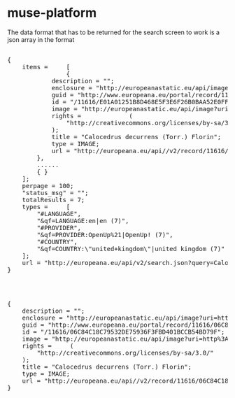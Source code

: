 muse-platform
=============
The data format that has to be returned for the search screen to work is a json array in the format

<pre>

{
    items =     [
                {
            description = "";
            enclosure = "http://europeanastatic.eu/api/image?uri=http%3A%2F%2Fdata.rbge.org.uk%2Fimages%2F501745%2F-1&size=LARGE&type=IMAGE";
            guid = "http://www.europeana.eu/portal/record/11616/E01A01251B8D468E5F3E6F26B0BAA52E0FF2B465.html?utm_source=api&utm_medium=api&utm_campaign=ZHKKYAIMYT";
            id = "/11616/E01A01251B8D468E5F3E6F26B0BAA52E0FF2B465";
            image = "http://europeanastatic.eu/api/image?uri=http%3A%2F%2Fdata.rbge.org.uk%2Fimages%2F501745%2F-1&size=LARGE&type=IMAGE";
            rights =             (
                "http://creativecommons.org/licenses/by-sa/3.0/"
            );
            title = "Calocedrus decurrens (Torr.) Florin";
            type = IMAGE;
            url = "http://europeana.eu/api//v2/record/11616/E01A01251B8D468E5F3E6F26B0BAA52E0FF2B465.json?wskey=ZHKKYAIMYT";
        },
        ......
        { }
    ];
    perpage = 100;
    "status_msg" = "";
    totalResults = 7;
    types =     [
        "#LANGUAGE",
        "&qf=LANGUAGE:en|en (7)",
        "#PROVIDER",
        "&qf=PROVIDER:OpenUp%21|OpenUp! (7)",
        "#COUNTRY",
        "&qf=COUNTRY:\"united+kingdom\"|united kingdom (7)"
    ];
    url = "http://europeana.eu/api/v2/search.json?query=Calocedrus&rows=100&start=1&wskey=ZHKKYAIMYT&profile=portal&qf=TYPE:IMAGE&qf=DATA_PROVIDER:\"Cat%C3%A1logo+Colectivo+de+la+Red+de+Bibliotecas+de+los+Archivos+Estatales\"&qf=DATA_PROVIDER:\"Biblioteca+Virtual+del+Patrimonio+Bibliogr%C3%A1fico\"&qf=DATA_PROVIDER:\"Biblioteca+Virtual+del+Ministerio+de+Defensa\"&qf=DATA_PROVIDER:\"Rijksmuseum\"&qf=DATA_PROVIDER:\"\U0418\U043d\U0441\U0442\U0438\U0442\U0443\U0442+\U0437\U0430+\U0431\U0430\U043b\U043a\U0430\U043d\U0438\U0441\U0442\U0438\U043a\U0430+\U0441+\U0426\U0435\U043d\U0442\U044a\U0440+\U043f\U043e+\U0442\U0440\U0430\U043a\U043e\U043b\U043e\U0433\U0438\U044f\"&qf=DATA_PROVIDER:\"Central+Library+of+Bulgarian+Academy+of+Sciences\"&qf=DATA_PROVIDER:\"Museu+Nacional+de+Arqueologia\"&qf=DATA_PROVIDER:\"The+Royal+Botanic+Garden+Edinburgh\"&qf=DATA_PROVIDER:\"University+of+Tartu,+Natural+History+Museum\"&qf=DATA_PROVIDER:\"Museum+of+Geology,+University+of+Tartu\"&qf=DATA_PROVIDER:\"The+National+Library+of+Poland+-+Biblioteka+Narodowa\"&qf=DATA_PROVIDER:\"Biblioteca+Valenciana+Digital\"&qf=DATA_PROVIDER:\"Fondo+Fotogr\U00e1fico+de+la+Universidad+de+Navarra\"";
}



</pre>


<pre>
{
    description = "";
    enclosure = "http://europeanastatic.eu/api/image?uri=http%3A%2F%2Fdata.rbge.org.uk%2Fimages%2F502555%2F-1&size=LARGE&type=IMAGE";
    guid = "http://www.europeana.eu/portal/record/11616/06C84C18C79532DE75936F3FBD401BCCB54BD79F.html?utm_source=api&utm_medium=api&utm_campaign=ZHKKYAIMYT";
    id = "/11616/06C84C18C79532DE75936F3FBD401BCCB54BD79F";
    image = "http://europeanastatic.eu/api/image?uri=http%3A%2F%2Fdata.rbge.org.uk%2Fimages%2F502555%2F-1&size=LARGE&type=IMAGE";
    rights =     (
        "http://creativecommons.org/licenses/by-sa/3.0/"
    );
    title = "Calocedrus decurrens (Torr.) Florin";
    type = IMAGE;
    url = "http://europeana.eu/api//v2/record/11616/06C84C18C79532DE75936F3FBD401BCCB54BD79F.json?wskey=ZHKKYAIMYT";
}

</pre>




